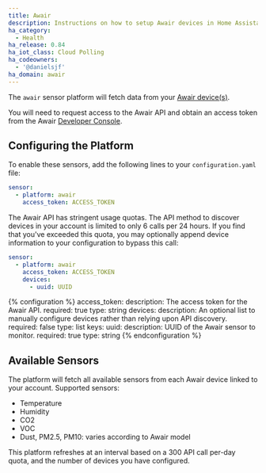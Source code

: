 ```yaml
---
title: Awair
description: Instructions on how to setup Awair devices in Home Assistant.
ha_category:
  - Health
ha_release: 0.84
ha_iot_class: Cloud Polling
ha_codeowners:
  - '@danielsjf'
ha_domain: awair
---
```


The `awair` sensor platform will fetch data from your [Awair device(s)](https://getawair.com).

You will need to request access to the Awair API and obtain an access token from the Awair [Developer Console](https://developer.getawair.com/).

## Configuring the Platform

To enable these sensors, add the following lines to your `configuration.yaml` file:

```yaml
sensor:
  - platform: awair
    access_token: ACCESS_TOKEN
```

The Awair API has stringent usage quotas. The API method to discover devices in your account is
limited to only 6 calls per 24 hours. If you find that you've exceeded this quota, you may optionally
append device information to your configuration to bypass this call:

```yaml
sensor:
  - platform: awair
    access_token: ACCESS_TOKEN
    devices:
      - uuid: UUID
```

{% configuration %}
access_token:
  description: The access token for the Awair API.
  required: true
  type: string
devices:
  description: An optional list to manually configure devices rather than relying upon API discovery.
  required: false
  type: list
  keys:
    uuid:
      description: UUID of the Awair sensor to monitor.
      required: true
      type: string
{% endconfiguration %}

## Available Sensors

The platform will fetch all available sensors from each Awair device linked to your account. Supported sensors:

  * Temperature
  * Humidity
  * CO2
  * VOC
  * Dust, PM2.5, PM10: varies according to Awair model

This platform refreshes at an interval based on a 300 API call per-day quota, and the number of devices you have configured.
